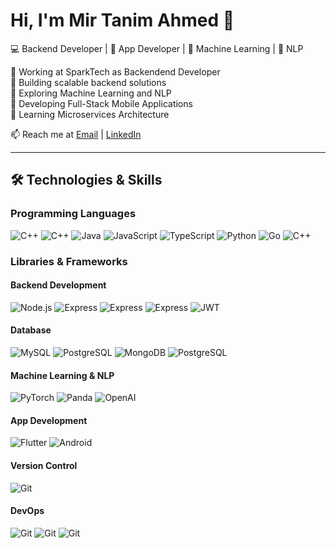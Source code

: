 # Hi, I'm Mir Tanim Ahmed 👋

💻 Backend Developer | 📱 App Developer | 🤖 Machine Learning | 🧠 NLP

🔹 Working at SparkTech as Backendend Developer   
🔹 Building scalable backend solutions  
🔹 Exploring Machine Learning and NLP  
🔹 Developing Full-Stack Mobile Applications  
🔹 Learning Microservices Architecture  

📫 Reach me at [Email](mailto:mir.tanim.ahmed98@gmail.com) | [LinkedIn](https://linkedin.com/in/yourprofile)

---
## 🛠️ Technologies & Skills

### **Programming Languages**
![C++](https://img.shields.io/badge/-C-333?style=flat&logo=c)
![C++](https://img.shields.io/badge/-C++-333?style=flat&logo=cplusplus)
![Java](https://img.shields.io/badge/-Java-333?style=flat&logo=java)
![JavaScript](https://img.shields.io/badge/-JavaScript-333?style=flat&logo=javascript)
![TypeScript](https://img.shields.io/badge/-TypeScript-333?style=flat&logo=typescript)
![Python](https://img.shields.io/badge/-Python-333?style=flat&logo=python)
![Go](https://img.shields.io/badge/-Go-333?style=flat&logo=go)
![C++](https://img.shields.io/badge/-Dart-333?style=flat&logo=dart)


### **Libraries & Frameworks**
#### **Backend Development**
![Node.js](https://img.shields.io/badge/-Node.js-333?style=flat&logo=node.js)
![Express](https://img.shields.io/badge/-Express-333?style=flat&logo=express)
![Express](https://img.shields.io/badge/-Socket-333?style=flat&logo=socket)
![Express](https://img.shields.io/badge/-Stripe-333?style=flat&logo=stripe)
![JWT](https://img.shields.io/badge/-JWT-333?style=flat&logo=json-web-tokens)


#### **Database**
![MySQL](https://img.shields.io/badge/-MySQL-333?style=flat&logo=mysql)
![PostgreSQL](https://img.shields.io/badge/-Microsoft%20SQL%20Server-333?style=flat&logo=microsoft-sql-server)
![MongoDB](https://img.shields.io/badge/-MongoDB-333?style=flat&logo=mongodb)
![PostgreSQL](https://img.shields.io/badge/-PostgreSQL-333?style=flat&logo=postgresql)


#### **Machine Learning & NLP**
![PyTorch](https://img.shields.io/badge/-PyTorch-333?style=flat&logo=pytorch)
![Panda](https://img.shields.io/badge/-Pandas-333?style=flat&logo=pandas)
![OpenAI](https://img.shields.io/badge/-OpenAI-333?style=flat&logo=openai)

#### **App Development**
![Flutter](https://img.shields.io/badge/-Flutter-333?style=flat&logo=flutter)
![Android](https://img.shields.io/badge/-Android-333?style=flat&logo=android)

#### **Version Control**
![Git](https://img.shields.io/badge/-Git-333?style=flat&logo=git)

#### **DevOps**
![Git](https://img.shields.io/badge/-Linux-333?style=flat&logo=linux)
![Git](https://img.shields.io/badge/-Github%20Actions-333?style=flat&logo=github-actions)
![Git](https://img.shields.io/badge/-DigitalOcean-333?style=flat&logo=DigitalOcean)
